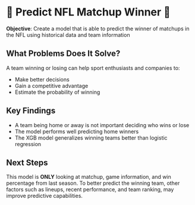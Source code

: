 # 🏈 Predict NFL Matchup Winner 🏈

**Objective**: Create a model that is able to predict the winner of matchups in the NFL using historical data and team information

## What Problems Does It Solve?

A team winning or losing can help sport enthusiasts and companies to:

- Make better decisions
- Gain a competitive advantage
- Estimate the probability of winning

## Key Findings

- A team being home or away is not important deciding who wins or lose
- The model performs well predicting home winners
- The XGB model generalizes winning teams better than logistic regression

## Next Steps

This model is **ONLY** looking at matchup, game information, and win percentage from last season. To better predict the winning team, other factors such as lineups, recent performance, and team ranking, may improve predictive capabilities.
